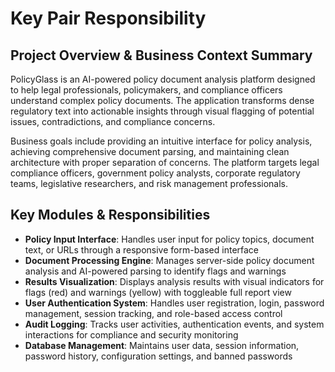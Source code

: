 # Key Pair Responsibility

## Project Overview & Business Context Summary
PolicyGlass is an AI-powered policy document analysis platform designed to help legal professionals, policymakers, and compliance officers understand complex policy documents. The application transforms dense regulatory text into actionable insights through visual flagging of potential issues, contradictions, and compliance concerns.

Business goals include providing an intuitive interface for policy analysis, achieving comprehensive document parsing, and maintaining clean architecture with proper separation of concerns. The platform targets legal compliance officers, government policy analysts, corporate regulatory teams, legislative researchers, and risk management professionals.

## Key Modules & Responsibilities
- **Policy Input Interface**: Handles user input for policy topics, document text, or URLs through a responsive form-based interface
- **Document Processing Engine**: Manages server-side policy document analysis and AI-powered parsing to identify flags and warnings
- **Results Visualization**: Displays analysis results with visual indicators for flags (red) and warnings (yellow) with toggleable full report view
- **User Authentication System**: Handles user registration, login, password management, session tracking, and role-based access control
- **Audit Logging**: Tracks user activities, authentication events, and system interactions for compliance and security monitoring
- **Database Management**: Maintains user data, session information, password history, configuration settings, and banned passwords
